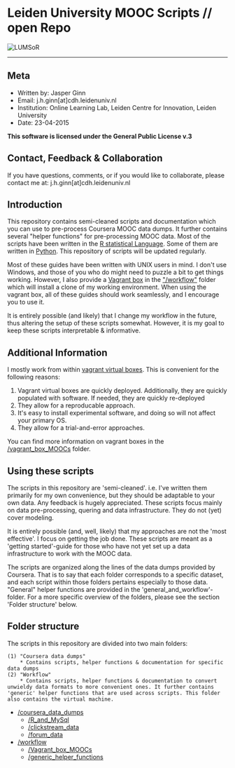 # Leiden University MOOC Scripts // open Repo

![LUMSoR](https://dl.dropboxusercontent.com/u/38011066/CFI/plots/Lucsor.png)

-----------

## Meta

- Written by: Jasper Ginn
- Email: j.h.ginn[at]cdh.leidenuniv.nl
- Institution: Online Learning Lab, Leiden Centre for Innovation, Leiden University
- Date: 23-04-2015

**This software is licensed under the General Public License v.3** 

## Contact, Feedback & Collaboration

If you have questions, comments, or if you would like to collaborate, please contact me at: j.h.ginn[at]cdh.leidenuniv.nl

## Introduction

This repository contains semi-cleaned scripts and documentation which you can use to pre-process Coursera MOOC data dumps. It further contains several "helper functions" for pre-processing MOOC data. Most of the scripts have been written in the [R statistical Language](http://www.r-project.org/). Some of them are written in [Python](https://www.python.org/). This repository of scripts will be updated regularly.

Most of these guides have been written with UNIX users in mind. I don't use Windows, and those of you who do might need to puzzle a bit to get things working. However, I also provide a [Vagrant box](http://docs.vagrantup.com/v2/boxes.html) in the ["/workflow"](https://github.com/JasperHG90/MOOCs/tree/master/workflow/Vagrant_box_MOOCs) folder which will install a clone of my working environment. When using the vagrant box, all of these guides should work seamlessly, and I encourage you to use it.

It is entirely possible (and likely) that I change my workflow in the future, thus altering the setup of these scripts somewhat. However, it is my goal to keep these scripts interpretable & informative.

## Additional Information

I mostly work from within [vagrant virtual boxes](http://docs.vagrantup.com/v2/boxes.html). This is convenient for the following reasons:

1. Vagrant virtual boxes are quickly deployed. Additionally, they are quickly populated with software. If needed, they are quickly re-deployed
2. They allow for a reproducable approach. 
3. It's easy to install experimental software, and doing so will not affect your primary OS.
4. They allow for a trial-and-error approaches.

You can find more information on vagrant boxes in the [/vagrant_box_MOOCs](https://github.com/JasperHG90/MOOCs/tree/master/workflow/Vagrant_box_MOOCs) folder. 

## Using these scripts

The scripts in this repository are 'semi-cleaned'. i.e. I've written them primarily for my own convenience, but they should be adaptable to your own data. Any feedback is hugely appreciated. These scripts focus mainly on data pre-processing, quering and data infrastructure. They do not (yet) cover modeling.

It is entirely possible (and, well, likely) that my approaches are not the 'most effective'. I focus on getting the job done. These scripts are meant as a 'getting started'-guide for those who have not yet set up a data infrastructure to work with the MOOC data.

The scripts are organized along the lines of the data dumps provided by Coursera. That is to say that each folder corresponds to a specific dataset, and each script within those folders pertains especially to those data. "General" helper functions are provided in the 'general_and_workflow'-folder. For a more specific overview of the folders, please see the section 'Folder structure' below.

## Folder structure

The scripts in this repository are divided into two main folders:

	(1) "Coursera data dumps"
		* Contains scripts, helper functions & documentation for specific data dumps
	(2) "Workflow"
		* Contains scripts, helper functions & documentation to convert unwieldy data formats to more convenient ones. It further contains 'generic' helper functions that are used across scripts. This folder also contains the virtual machine. 

- [/coursera_data_dumps](https://github.com/JasperHG90/MOOCs/tree/master/coursera_data_dumps)
	- [/R_and_MySql](https://github.com/JasperHG90/MOOCs/tree/master/coursera_data_dumps/R_and_MySQL)
	- [/clickstream_data](https://github.com/JasperHG90/MOOCs/tree/master/coursera_data_dumps/clickstream_data)
	- [/forum_data](https://github.com/JasperHG90/MOOCs/tree/master/coursera_data_dumps/forum_data)
- [/workflow](https://github.com/JasperHG90/MOOCs/tree/master/workflow)
	- [/Vagrant_box_MOOCs](https://github.com/JasperHG90/MOOCs/tree/master/workflow/Vagrant_box_MOOCs)
	- [/generic_helper_functions](https://github.com/JasperHG90/MOOCs/tree/master/workflow/generic_helper_functions)

